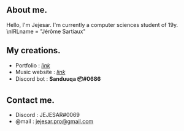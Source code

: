 ## About me.
Hello, I'm Jejesar. I'm currently a computer sciences student of 19y. 
\nIRLname = "Jérôme Sartiaux"


## My creations.

- Portfolio : [*link*](https://jejesar.hosterfy.fr/)
- Music website : [*link*](https://greenpeppermusic.be/)
- Discord bot : **Sanduuqa 📦#0686**

## Contact me.
- Discord : JEJESAR#0069
- @mail : jejesar.pro@gmail.com
